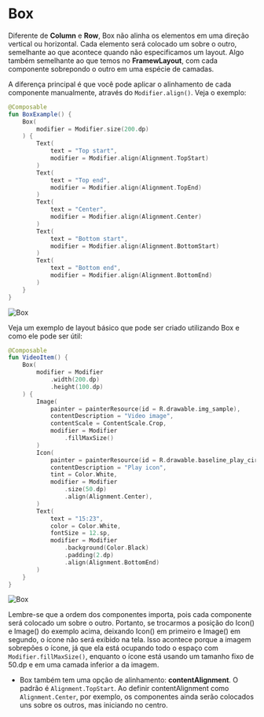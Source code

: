 # Box

Diferente de **Column** e **Row**, Box não alinha os elementos em uma direção vertical ou horizontal. Cada elemento será colocado um sobre o outro, semelhante ao que acontece quando não especificamos um layout. Algo também semelhante ao que temos no **FramewLayout**, com cada componente sobrepondo o outro em uma espécie de camadas.

A diferença principal é que você pode aplicar o alinhamento de cada componente manualmente, através do ```Modifier.align()```. Veja o exemplo:

```kotlin
@Composable
fun BoxExample() {
    Box(
        modifier = Modifier.size(200.dp)
    ) {
        Text(
            text = "Top start",
            modifier = Modifier.align(Alignment.TopStart)
        )
        Text(
            text = "Top end",
            modifier = Modifier.align(Alignment.TopEnd)
        )
        Text(
            text = "Center",
            modifier = Modifier.align(Alignment.Center)
        )
        Text(
            text = "Bottom start",
            modifier = Modifier.align(Alignment.BottomStart)
        )
        Text(
            text = "Bottom end",
            modifier = Modifier.align(Alignment.BottomEnd)
        )
    }
}
```

![Box](img-01.png)

Veja um exemplo de layout básico que pode ser criado utilizando Box e como ele pode ser útil:

```kotlin
@Composable
fun VideoItem() {
    Box(
        modifier = Modifier
            .width(200.dp)
            .height(100.dp)
    ) {
        Image(
            painter = painterResource(id = R.drawable.img_sample),
            contentDescription = "Video image",
            contentScale = ContentScale.Crop,
            modifier = Modifier
                .fillMaxSize()
        )
        Icon(
            painter = painterResource(id = R.drawable.baseline_play_circle_outline_24),
            contentDescription = "Play icon",
            tint = Color.White,
            modifier = Modifier
                .size(50.dp)
                .align(Alignment.Center),
        )
        Text(
            text = "15:23",
            color = Color.White,
            fontSize = 12.sp,
            modifier = Modifier
                .background(Color.Black)
                .padding(2.dp)
                .align(Alignment.BottomEnd)
        )
    }
}
```

![Box](img-02.png)

Lembre-se que a ordem dos componentes importa, pois cada componente será colocado um sobre o outro. Portanto, se trocarmos a posição do Icon() e Image() do exemplo acima, deixando Icon() em primeiro e Image() em segundo, o ícone não será exibido na tela. Isso acontece porque a imagem sobrepões o ícone, já que ela está ocupando todo o espaço com ```Modifier.fillMaxSize()```, enquanto o ícone está usando um tamanho fixo de 50.dp e em uma camada inferior a da imagem.

- Box também tem uma opção de alinhamento: **contentAlignment**. O padrão é ```Alignment.TopStart```. Ao definir contentAlignment como ```Alignment.Center```, por exemplo, os componentes ainda serão colocados uns sobre os outros, mas iniciando no centro.